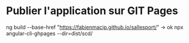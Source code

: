# Publier l'application sur GIT Pages
ng build --base-href "https://fabienmacip.github.io/sallesport/" -> ok
npx angular-cli-ghpages --dir=dist/scd/


